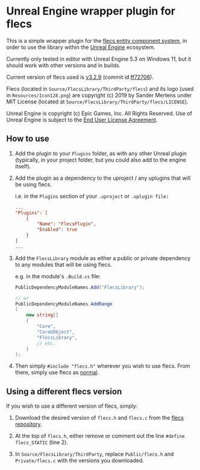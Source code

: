 # Unreal Engine wrapper plugin for flecs

This is a simple wrapper plugin for the [flecs entity component system](https://www.flecs.dev), in order to use the library within the [Unreal Engine](https://www.unrealengine.com) ecosystem.

Currently only tested in editor with Unreal Engine 5.3 on Windows 11, but it should work with other versions and in builds.

Current version of flecs used is [v3.2.9](https://github.com/SanderMertens/flecs/releases/tag/v3.29) (commit id [ff72706](https://github.com/SanderMertens/flecs/commit/ff72706446d9865e6563a1dc505f4f352f72be4a)).

Flecs (located in `Source/FlecsLibrary/ThirdParty/flecs`) and its logo (used in `Resources/Icon128.png`) are copyright (c) 2019 by Sander Mertens under MIT License (located at `Source/FlecsLibrary/ThirdParty/flecs/LICENSE`).

Unreal Engine is copyright (c) Epic Games, Inc. All Rights Reserved. Use of Unreal Engine is subject to the [End User License Agreement](https://www.unrealengine.com/eula).

## How to use

1. Add the plugin to your `Plugins` folder, as with any other Unreal plugin (typically, in your project folder, but you could also add to the engine itself).

1. Add the plugin as a dependency to the uproject / any uplugins that will be using flecs.

    i.e. in the `Plugins` section of your `.uproject` or `.uplugin file:`
    ```ini
    ...
    "Plugins": [
        {
            "Name": "FlecsPlugin",
            "Enabled": true
        }
    ]
    ...
    ```

1. Add the `FlecsLibrary` module as either a public or private dependency to any modules that will be using flecs.

    e.g. in the module's `.Build.cs` file:
    ```csharp
    PublicDependencyModuleNames.Add("FlecsLibrary");

    // or
    PublicDependencyModuleNames.AddRange
    (
        new string[]
        {
            "Core",
            "CoreUObject",
            "FlecsLibrary",
            // etc.
        }
    );
    ```

1. Then simply `#include "flecs.h"` wherever you wish to use flecs. From there, simply use flecs as [normal](https://www.flecs.dev/flecs/md_docs_Docs.html).

## Using a different flecs version

If you wish to use a different version of flecs, simply:

1. Download the desired version of `flecs.h` and `flecs.c` from the [flecs repository](https://github.com/SanderMertens/flecs).

1. At the top of `flecs.h`, either remove or comment out the line `#define flecs_STATIC` (line 2).

1. In `Source/FlecsLibrary/ThirdParty`, replace `Public/flecs.h` and `Private/flecs.c` with the versions you downloaded.
